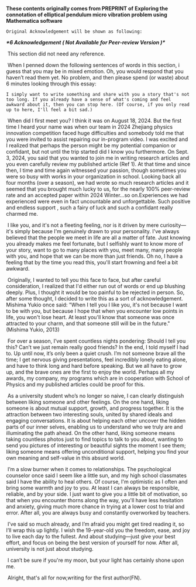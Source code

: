 **These contents originally comes from PREPRINT of** **Exploring the connotation of elliptical pendulum micro vibration problem using Mathematica software**

    Original Acknowledgement will be shown as following:

***\*6 Acknowledgement ( Not Available for Peer-review Version )\****

​	  This section did not need any reference.

​	  When I penned down the following sentences of words in this section, i guess that you may be in mixed emotion. Oh, you would respond that you haven’t read them yet. No problem, and then please spend (or waste) about 6 minutes looking through this essay:

    I simply want to write something and share with you a story that's not too long. If you already have a sense of what's coming and feel awkward about it, then you can stop here. (Of course, if you only read up to here, I'll feel a bit sad.)

​	  When did I first meet you? I think it was on August 18, 2024. But the first time I heard your name was when our team in 2024 Zhejiang physics innovation competition faced huge difficulties and somebody told me that you were invited to assist repairing our in-program video. I was excited and I realized that perhaps the person might be my potential companion or confidant, but not until the trip started did I know you furthermore. On Sept. 3, 2024, you said that you wanted to join me in writing research articles and you even carefully review my published article (Ref 1). At that time and since then, I time and time again witnessed your passion, though sometimes you were so busy with works in your organization in school. Looking back all four months (over a season), we had wrote so much research articles and it seemed that you brought much lucky to us, for the nearly 100% peer-review rate and an accepted paper within 2024 Winter...so on.Experiences we had experienced were even in fact uncountable and unforgettable. Such positive and endless support , such a fairy of luck and such a confidant really charmed me.

​	  I like you, and it's not a fleeting feeling, nor is it driven by mere curiosity—it's simply because I'm genuinely drawn to your personality. I've always believed that the people we meet in life are all a matter of fate. Just knowing you already makes me feel fortunate, but I selfishly want to know more of your story, want to go to many places with you, meet many, many people with you, and hope that we can be more than just friends. Oh no, I have a feeling that by the time you read this, you'll start frowning and feel a bit awkward.

​	  Originally, I wanted to tell you this face to face, but after careful consideration, I realized that I'd either run out of words or end up blushing deeply. Plus, I thought it would be too painful to be rejected in person. So, after some thought, I decided to write this as a sort of acknowledgement. Mishima Yukio once said: "When I tell you I like you, it's not because I want to be with you, but because I hope that when you encounter low points in life, you won't lose heart. At least you'll know that someone was once attracted to your charm, and that someone still will be in the future." (Mishima Yukio, 2013)

​	  For over a season, I’ve spent countless nights pondering: Should I tell you this? Can’t we just remain really good friends? In the end, I told myself I had to. Up until now, it’s only been a quiet crush. I’m not someone brave all the time; I get nervous giving presentations, feel incredibly lonely eating alone, and have to think long and hard before speaking. But we all have to grow up, and the brave ones are the first to enjoy the world. Perhaps all my awards, my company, my programs which are in cooperation with School of Physics and my published articles could be proof for this. 

​	  As a university student who’s no longer so naive, I can clearly distinguish between liking someone and other feelings. On the one hand, liking someone is about mutual support, growth, and progress together. It is the attraction between two interesting souls, united by shared ideals and engaging conversations. It is about helping each other uncover the hidden parts of our inner selves, enabling us to understand who we truly are and illuminating the path ahead. On the other hand, liking someone means taking countless photos just to find topics to talk to you about, wanting to send you pictures of interesting or beautiful sights the moment I see them; liking someone means offering unconditional support, helping you find your own meaning and self-value in this absurd world.

​	  I’m a slow burner when it comes to relationships. The psychological counselor once said I seem like a little sun, and my high school classmates said I have the ability to heal others. Of course, I'm optimistic as I often and  bring some warmth and joy to you. At least I can always be responsible, reliable, and by your side. I just want to give you a little bit of motivation, so that when you encounter thorns along the way, you'll have less hesitation and anxiety, giving much more chance in trying at a lower cost to trial and error. After all, you are always busy and constantly overworked by teachers.

​	  I’ve said so much already, and I’m afraid you might get tired reading it, so I’ll wrap this up lightly. I wish the 19-year-old you the freedom, ease, and joy to live each day to the fullest. And about studying—just give your best effort, and focus on being the best version of yourself for now. After all, university is not just about studying.

​	  I can’t be sure if you're my moon, but your light has certainly shone upon me. 

​	  Alright, that's all for now,writing for the first author(FN).
